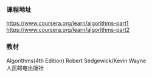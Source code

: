 ### 课程地址

https://www.coursera.org/learn/algorithms-part1  
https://www.coursera.org/learn/algorithms-part2

### 教材

Algorithms(4th Edition) Robert Sedgewick/Kevin Wayne  
人民邮电出版社
